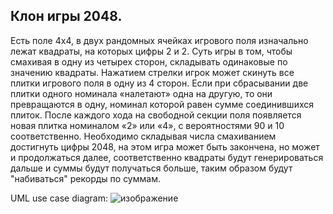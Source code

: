 ## Клон игры 2048.
Есть поле 4x4, в двух рандомных ячейках игрового поля изначально лежат квадраты, на которых цифры 2 и 2. 
Суть игры в том, чтобы смахивая в одну из четырех сторон, складывать одинаковые по значению квадраты. 
Нажатием стрелки игрок может скинуть все плитки игрового поля в одну из 4 сторон. Если при сбрасывании две плитки одного номинала «налетают» одна на другую, 
то они превращаются в одну, номинал которой равен сумме соединившихся плиток. 
После каждого хода на свободной секции поля появляется новая плитка номиналом «2» или «4», с вероятностями 90 и 10 соответственно.
Необходимо складывая числа смахиванием достигнуть цифры 2048, на этом игра может быть закончена, но может и продолжаться далее, соответственно квадраты будут генерироваться дальше и суммы будут получаться больше, таким образом будут "набиваться" рекорды по суммам.

UML use case diagram: 
![изображение](https://user-images.githubusercontent.com/114138439/227786783-5e4b09bd-03bd-41de-9bb4-2d03508eecd8.png)

